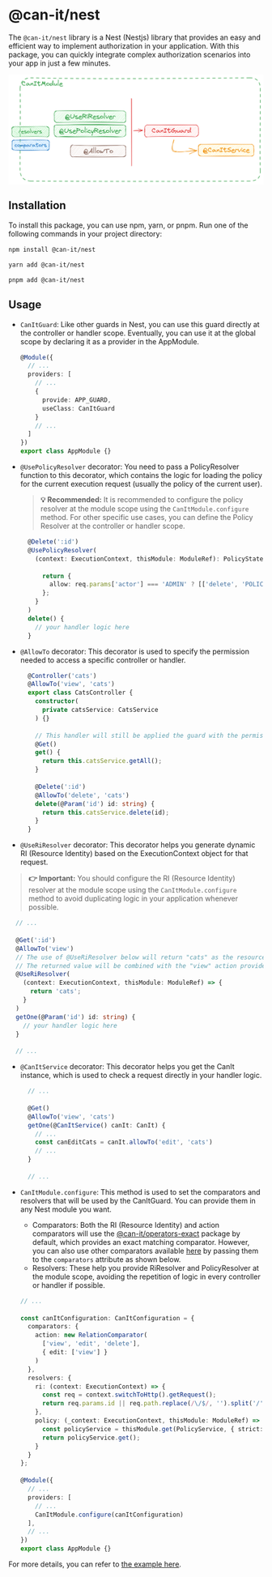 # @can-it/nest

The `@can-it/nest` library is a Nest (Nestjs) library that provides an easy and efficient way to implement authorization in your application. With this package, you can quickly integrate complex authorization scenarios into your app in just a few minutes.

<div style="width: 100%; display: flex; justify-content: center;">
  <img src="../../assets/nest.png" width="800px">
</div>

## Installation

To install this package, you can use npm, yarn, or pnpm. Run one of the following commands in your project directory:

```shell
npm install @can-it/nest
```

```shell
yarn add @can-it/nest
```

```shell
pnpm add @can-it/nest
```

## Usage

- `CanItGuard`: Like other guards in Nest, you can use this guard directly at the controller or handler scope. Eventually, you can use it at the global scope by declaring it as a provider in the AppModule.

  ```typescript
  @Module({
    // ...
    providers: [
      // ...
      {
        provide: APP_GUARD,
        useClass: CanItGuard
      }
      // ...
    ]
  })
  export class AppModule {}
  ```

- `@UsePolicyResolver` decorator: You need to pass a PolicyResolver function to this decorator, which contains the logic for loading the policy for the current execution request (usually the policy of the current user).

  > **💡 Recommended:** It is recommended to configure the policy resolver at the module scope using the `CanItModule.configure` method. For other specific use cases, you can define the Policy Resolver at the controller or handler scope.

  ```typescript
    @Delete(':id')
    @UsePolicyResolver(
      (context: ExecutionContext, thisModule: ModuleRef): PolicyState => {

        return {
          allow: req.params['actor'] === 'ADMIN' ? [['delete', 'POLICIES']] : []
        };
      }
    )
    delete() {
      // your handler logic here
    }
  ```

- `@AllowTo` decorator: This decorator is used to specify the permission needed to access a specific controller or handler.

  ```typescript
    @Controller('cats')
    @AllowTo('view', 'cats')
    export class CatsController {
      constructor(
        private catsService: CatsService
      ) {}

      // This handler will still be applied the guard with the permission that was defined from the controller @AllowTo above
      @Get()
      get() {
        return this.catsService.getAll();
      }

      @Delete(':id')
      @AllowTo('delete', 'cats')
      delete(@Param('id') id: string) {
        return this.catsService.delete(id);
      }
    }
  ```

- `@UseRiResolver` decorator: This decorator helps you generate dynamic RI (Resource Identity) based on the ExecutionContext object for that request.

> **👉 Important:** You should configure the RI (Resource Identity) resolver at the module scope using the `CanItModule.configure` method to avoid duplicating logic in your application whenever possible.

  ```typescript
    // ...

    @Get(':id')
    @AllowTo('view')
    // The use of @UseRiResolver below will return "cats" as the resource identity
    // The returned value will be combined with the "view" action provided from @AllowTo above
    @UseRiResolver(
      (context: ExecutionContext, thisModule: ModuleRef) => {
        return 'cats';
      }
    )
    getOne(@Param('id') id: string) {
      // your handler logic here
    }

    // ...
  ```

- `@CanItService` decorator: This decorator helps you get the CanIt instance, which is used to check a request directly in your handler logic.

  ```typescript
    // ...

    @Get()
    @AllowTo('view', 'cats')
    getOne(@CanItService() canIt: CanIt) {
      // ...
      const canEditCats = canIt.allowTo('edit', 'cats')
      // ...
    }

    // ...
  ```

- `CanItModule.configure`: This method is used to set the comparators and resolvers that will be used by the CanItGuard. You can provide them in any Nest module you want.

  - Comparators: Both the RI (Resource Identity) and action comparators will use the [@can-it/operators-exact](./packages/operators/exact/) package by default, which provides an exact matching comparator. However, you can also use other comparators available [here](https://www.npmjs.com/search?q=keywords:can-it-operators) by passing them to the `comparators` attribute as shown below.
  - Resolvers: These help you provide RiResolver and PolicyResolver at the module scope, avoiding the repetition of logic in every controller or handler if possible.

  ```typescript
  // ...

  const canItConfiguration: CanItConfiguration = {
    comparators: {
      action: new RelationComparator(
        ['view', 'edit', 'delete'],
        { edit: ['view'] }
      )
    },
    resolvers: {
      ri: (context: ExecutionContext) => {
        const req = context.switchToHttp().getRequest();
        return req.params.id || req.path.replace(/\/$/, '').split('/').pop();
      },
      policy: (_context: ExecutionContext, thisModule: ModuleRef) => {
        const policyService = thisModule.get(PolicyService, { strict: false });
        return policyService.get();
      }
    }
  };

  @Module({
    // ...
    providers: [
      // ...
      CanItModule.configure(canItConfiguration)
    ],
    // ...
  })
  export class AppModule {}

  ```

For more details, you can refer to [the example here](https://github.com/can-it/examples/tree/main/apps/nest).
